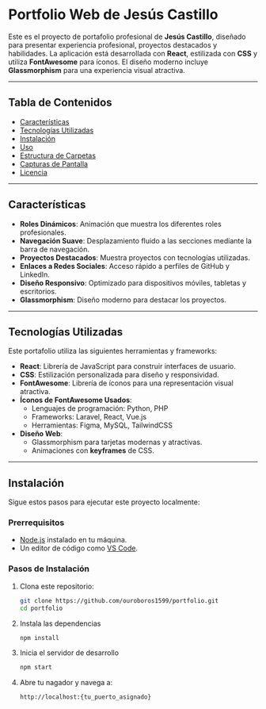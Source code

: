 # Portfolio Web de Jesús Castillo

Este es el proyecto de portafolio profesional de **Jesús Castillo**, diseñado para presentar experiencia profesional, proyectos destacados y habilidades. La aplicación está desarrollada con **React**, estilizada con **CSS** y utiliza **FontAwesome** para íconos. El diseño moderno incluye **Glassmorphism** para una experiencia visual atractiva.

---

## Tabla de Contenidos

- [Características](#características)
- [Tecnologías Utilizadas](#tecnologías-utilizadas)
- [Instalación](#instalación)
- [Uso](#uso)
- [Estructura de Carpetas](#estructura-de-carpetas)
- [Capturas de Pantalla](#capturas-de-pantalla)
- [Licencia](#licencia)

---

## Características

- **Roles Dinámicos**: Animación que muestra los diferentes roles profesionales.
- **Navegación Suave**: Desplazamiento fluido a las secciones mediante la barra de navegación.
- **Proyectos Destacados**: Muestra proyectos con tecnologías utilizadas.
- **Enlaces a Redes Sociales**: Acceso rápido a perfiles de GitHub y LinkedIn.
- **Diseño Responsivo**: Optimizado para dispositivos móviles, tabletas y escritorios.
- **Glassmorphism**: Diseño moderno para destacar los proyectos.

---

## Tecnologías Utilizadas

Este portafolio utiliza las siguientes herramientas y frameworks:

- **React**: Librería de JavaScript para construir interfaces de usuario.
- **CSS**: Estilización personalizada para diseño y responsividad.
- **FontAwesome**: Librería de íconos para una representación visual atractiva.
- **Íconos de FontAwesome Usados**:
  - Lenguajes de programación: Python, PHP
  - Frameworks: Laravel, React, Vue.js
  - Herramientas: Figma, MySQL, TailwindCSS
- **Diseño Web**:
  - Glassmorphism para tarjetas modernas y atractivas.
  - Animaciones con **keyframes** de CSS.

---

## Instalación

Sigue estos pasos para ejecutar este proyecto localmente:

### Prerrequisitos

- [Node.js](https://nodejs.org/) instalado en tu máquina.
- Un editor de código como [VS Code](https://code.visualstudio.com/).

### Pasos de Instalación

1. Clona este repositorio:
   ```bash
   git clone https://github.com/ouroboros1599/portfolio.git
   cd portfolio
2. Instala las dependencias
   ```bash
   npm install
4. Inicia el servidor de desarrollo
   ```bash
   npm start 
6. Abre tu nagador y navega a:
   ```bash
   http://localhost:{tu_puerto_asignado}
